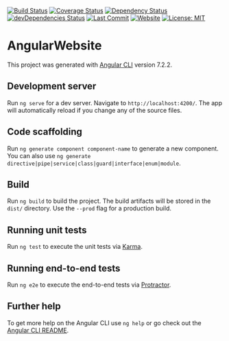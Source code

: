 [![Build Status](https://travis-ci.org/tedaky/website-angular.svg?branch=master)](https://travis-ci.org/tedaky/website-angular)
[![Coverage Status](https://coveralls.io/repos/github/tedaky/website-angular/badge.svg?branch=master)](https://coveralls.io/github/tedaky/website-angular?branch=master)
[![Dependency Status](https://david-dm.org/tedaky/website-angular.svg)](https://david-dm.org/tedaky/website-angular)
[![devDependencies Status](https://david-dm.org/tedaky/website-angular/dev-status.svg)](https://david-dm.org/tedaky/website-angular?type=dev)
[![Last Commit](https://img.shields.io/github/last-commit/tedaky/website-angular.svg)](https://github.com/tedaky/website-angular/graphs/commit-activity)
[![Website](https://img.shields.io/website-up-down-green-red/https/www.etiedeken.com.svg?label=website)](https://www.etiedeken.com/)
[![License: MIT](https://img.shields.io/badge/License-MIT-green.svg)](LICENSE)

# AngularWebsite

This project was generated with [Angular CLI](https://github.com/angular/angular-cli) version 7.2.2.

## Development server

Run `ng serve` for a dev server. Navigate to `http://localhost:4200/`. The app will automatically reload if you change any of the source files.

## Code scaffolding

Run `ng generate component component-name` to generate a new component. You can also use `ng generate directive|pipe|service|class|guard|interface|enum|module`.

## Build

Run `ng build` to build the project. The build artifacts will be stored in the `dist/` directory. Use the `--prod` flag for a production build.

## Running unit tests

Run `ng test` to execute the unit tests via [Karma](https://karma-runner.github.io).

## Running end-to-end tests

Run `ng e2e` to execute the end-to-end tests via [Protractor](http://www.protractortest.org/).

## Further help

To get more help on the Angular CLI use `ng help` or go check out the [Angular CLI README](https://github.com/angular/angular-cli/blob/master/README.md).
